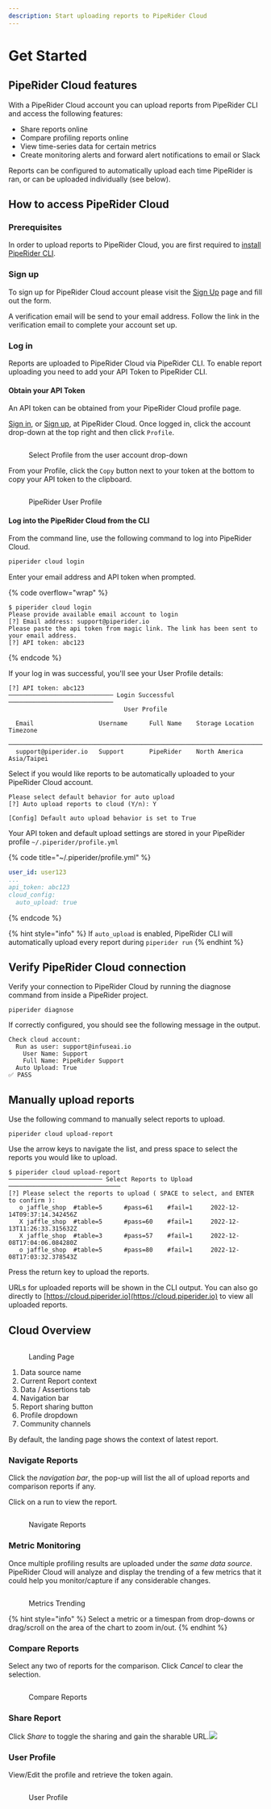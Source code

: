 ```yaml
---
description: Start uploading reports to PipeRider Cloud
---
```


# Get Started

## PipeRider Cloud features

With a PipeRider Cloud account you can upload reports from PipeRider CLI and access the following features:

* Share reports online
* Compare profiling reports online
* View time-series data for certain metrics
* Create monitoring alerts and forward alert notifications to email or Slack

Reports can be configured to automatically upload each time PipeRider is ran, or can be uploaded individually (see below).

## How to access PipeRider Cloud

### Prerequisites

In order to upload reports to PipeRider Cloud, you are first required to [install PipeRider CLI](../cli/install-piperider.md).&#x20;

### Sign up

To sign up for PipeRider Cloud account please visit the [Sign Up](https://cloud.piperider.io/signup) page and fill out the form.

A verification email will be send to your email address. Follow the link in the verification email to complete your account set up.

### Log in

Reports are uploaded to PipeRider Cloud via PipeRider CLI. To enable report uploading you need to add your API Token to PipeRider CLI.

#### Obtain your API Token

An API token can be obtained from your PipeRider Cloud profile page.

[Sign in](https://cloud.piperider.io/signin), or [Sign up](https://cloud.piperider.io/signup), at PipeRider Cloud. Once logged in, click the account drop-down at the top right and then click `Profile`.

<figure><img src="../.gitbook/assets/profile-dropdown.png" alt=""><figcaption><p>Select Profile from the user account drop-down</p></figcaption></figure>

From your Profile, click the `Copy` button next to your token at the bottom to copy your API token to the clipboard.

<figure><img src="../.gitbook/assets/piperider-profile-fs8 (1).png" alt=""><figcaption><p>PipeRider User Profile</p></figcaption></figure>

#### Log into the PipeRider Cloud from the CLI

From the command line, use the following command to log into PipeRider Cloud.

```bash
piperider cloud login
```

Enter your email address and API token when prompted.

{% code overflow="wrap" %}
```
$ piperider cloud login
Please provide available email account to login
[?] Email address: support@piperider.io
Please paste the api token from magic link. The link has been sent to your email address.
[?] API token: abc123
```
{% endcode %}

If your log in was successful, you'll see your User Profile details:

```
[?] API token: abc123
───────────────────────────── Login Successful ─────────────────────────────
                                User Profile

  Email                  Username      Full Name    Storage Location   Timezone
 ───────────────────────────────────────────────────────────────────────────
  support@piperider.io   Support       PipeRider    North America      Asia/Taipei
```

Select if you would like reports to be automatically uploaded to your PipeRider Cloud account.

```
Please select default behavior for auto upload
[?] Auto upload reports to cloud (Y/n): Y

[Config] Default auto upload behavior is set to True
```

Your API token and default upload settings are stored in your PipeRider profile `~/.piperider/profile.yml`

{% code title="~/.piperider/profile.yml" %}
```yaml
user_id: user123
...
api_token: abc123
cloud_config:
  auto_upload: true
```
{% endcode %}

{% hint style="info" %}
If `auto_upload` is enabled, PipeRider CLI will automatically upload every report during `piperider run`
{% endhint %}

## Verify PipeRider Cloud connection

Verify your connection to PipeRider Cloud by running the diagnose command from inside a PipeRider project.

```
piperider diagnose
```

If correctly configured, you should see the following message in the output.

```
Check cloud account:
  Run as user: support@infuseai.io
    User Name: Support
    Full Name: PipeRider Support
  Auto Upload: True
✅ PASS
```

## Manually upload reports

Use the following command to manually select reports to upload.

```
piperider cloud upload-report
```

Use the arrow keys to navigate the list, and press space to select the reports you would like to upload.

```
$ piperider cloud upload-report
────────────────────────── Select Reports to Upload ───────────────────────────────
[?] Please select the reports to upload ( SPACE to select, and ENTER to confirm ):
   o jaffle_shop  #table=5      #pass=61    #fail=1     2022-12-14T09:37:14.342456Z
   X jaffle_shop  #table=5      #pass=60    #fail=1     2022-12-13T11:26:33.315632Z
   X jaffle_shop  #table=3      #pass=57    #fail=1     2022-12-08T17:04:06.084280Z
   o jaffle_shop  #table=5      #pass=80    #fail=1     2022-12-08T17:03:32.378543Z
```

Press the return key to upload the reports.&#x20;

URLs for uploaded reports will be shown in the CLI output. You can also go directly to [https://cloud.piperider.io](https://cloud.piperider.io) to view all uploaded reports.

## Cloud Overview

<figure><img src="../.gitbook/assets/cloud_overview.png" alt=""><figcaption><p>Landing Page</p></figcaption></figure>

1. Data source name
2. Current Report context
3. Data / Assertions tab
4. Navigation bar
5. Report sharing button
6. Profile dropdown
7. Community channels

By default, the landing page shows the context of latest report.

### Navigate Reports

Click the _navigation bar_, the pop-up will list the all of upload reports and comparison reports if any.

Click on a run to view the report.

<figure><img src="../.gitbook/assets/cloud_nav_report.png" alt=""><figcaption><p>Navigate Reports</p></figcaption></figure>

### Metric Monitoring

Once multiple profiling results are uploaded under the _same data source_. PipeRider Cloud will analyze and display the trending of a few metrics that it could help you monitor/capture if any considerable changes.

<figure><img src="../.gitbook/assets/cloud_trend_chart.png" alt=""><figcaption><p>Metrics Trending</p></figcaption></figure>

{% hint style="info" %}
Select a metric or a timespan from drop-downs or drag/scroll on the area of the chart to zoom in/out.
{% endhint %}

### Compare Reports

Select any two of reports for the comparison. Click _Cancel_ to clear the selection.

<figure><img src="../.gitbook/assets/cloud_compare.png" alt=""><figcaption><p>Compare Reports</p></figcaption></figure>

### Share Report

Click _Share_ to toggle the sharing and gain the sharable URL.![](../.gitbook/assets/cloud\_share.png)

### User Profile

View/Edit the profile and retrieve the token again.

<figure><img src="../.gitbook/assets/cloud_profile (2).png" alt=""><figcaption><p>User Profile</p></figcaption></figure>
